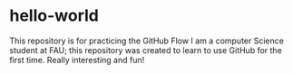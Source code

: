 # hello-world
This repository is for practicing the GitHub Flow
I am a computer Science student at FAU; this repository was created to learn to use GitHub for the first time. Really interesting and fun!
